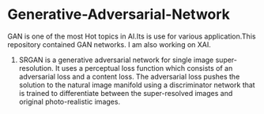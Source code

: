 # Generative-Adversarial-Network

GAN is one of the most Hot topics in AI.Its is use for various application.This repository contained GAN networks.
I am also working on XAI.

1. SRGAN is a generative adversarial network for single image super-resolution. It uses a perceptual loss function which consists of an adversarial loss and a content loss. The adversarial loss pushes the solution to the natural image manifold using a discriminator network that is trained to differentiate between the super-resolved images and original photo-realistic images.

